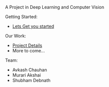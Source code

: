 A Project in Deep Learning and Computer Vision

Getting Started:
- [Lets Get you started](https://github.com/Avkash/mldl/blob/master/myprojects/dl_with_cv/getting-started.md)


Our Work:
- [Project Details](https://github.com/Avkash/mldl/blob/master/myprojects/dl_with_cv/pr-details.md)
- More to come...

Team:
- Avkash Chauhan
- Murari Akshai
- Shubham Debnath

